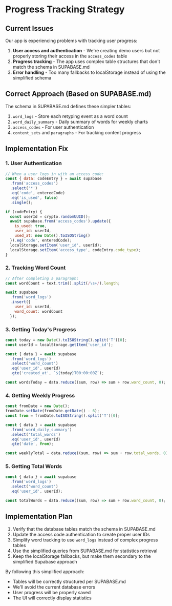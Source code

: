 # Progress Tracking Strategy

## Current Issues

Our app is experiencing problems with tracking user progress:

1. **User access and authentication** - We're creating demo users but not properly storing their access in the `access_codes` table
2. **Progress tracking** - The app uses complex table structures that don't match the schema in SUPABASE.md
3. **Error handling** - Too many fallbacks to localStorage instead of using the simplified schema

## Correct Approach (Based on SUPABASE.md)

The schema in SUPABASE.md defines these simpler tables:

1. `word_logs` - Store each retyping event as a word count
2. `word_daily_summary` - Daily summary of words for weekly charts
3. `access_codes` - For user authentication 
4. `content_sets` and `paragraphs` - For tracking content progress

## Implementation Fix

### 1. User Authentication

```javascript
// When a user logs in with an access code:
const { data: codeEntry } = await supabase
  .from('access_codes')
  .select('*')
  .eq('code', enteredCode)
  .eq('is_used', false)
  .single();

if (codeEntry) {
  const userId = crypto.randomUUID();
  await supabase.from('access_codes').update({
    is_used: true,
    user_id: userId,
    used_at: new Date().toISOString()
  }).eq('code', enteredCode);
  localStorage.setItem('user_id', userId);
  localStorage.setItem('access_type', codeEntry.code_type);
}
```

### 2. Tracking Word Count

```javascript
// After completing a paragraph:
const wordCount = text.trim().split(/\s+/).length;

await supabase
  .from('word_logs')
  .insert({
    user_id: userId,
    word_count: wordCount
  });
```

### 3. Getting Today's Progress

```javascript
const today = new Date().toISOString().split('T')[0];
const userId = localStorage.getItem('user_id');

const { data } = await supabase
  .from('word_logs')
  .select('word_count')
  .eq('user_id', userId)
  .gte('created_at', `${today}T00:00:00Z`);

const wordsToday = data.reduce((sum, row) => sum + row.word_count, 0);
```

### 4. Getting Weekly Progress

```javascript
const fromDate = new Date();
fromDate.setDate(fromDate.getDate() - 6);
const from = fromDate.toISOString().split('T')[0];

const { data } = await supabase
  .from('word_daily_summary')
  .select('total_words')
  .eq('user_id', userId)
  .gte('date', from);

const weeklyTotal = data.reduce((sum, row) => sum + row.total_words, 0);
```

### 5. Getting Total Words

```javascript
const { data } = await supabase
  .from('word_logs')
  .select('word_count')
  .eq('user_id', userId);

const totalWords = data.reduce((sum, row) => sum + row.word_count, 0);
```

## Implementation Plan

1. Verify that the database tables match the schema in SUPABASE.md
2. Update the access code authentication to create proper user IDs
3. Simplify word tracking to use `word_logs` instead of complex progress tables
4. Use the simplified queries from SUPABASE.md for statistics retrieval
5. Keep the localStorage fallbacks, but make them secondary to the simplified Supabase approach

By following this simplified approach:
- Tables will be correctly structured per SUPABASE.md
- We'll avoid the current database errors
- User progress will be properly saved
- The UI will correctly display statistics 